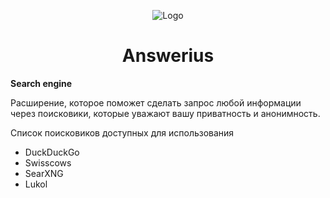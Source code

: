 <p align="center">
  <img src="https://cdn.iconscout.com/icon/free/png-64/hacker-3875926-3217487.png" alt="Logo"></img>
</p>
<h1 align="center">Answerius</h1>
<p><b>Search engine</b></p>
<p>Расширение, которое поможет сделать запрос любой информации через поисковики, которые уважают вашу приватность и анонимность.</p>
<p>Список поисковиков доступных для использования</p>
<ul>
<li>DuckDuckGo</li>
<li>Swisscows</li>
<li>SearXNG</li>
<li>Lukol</li>
</ul>